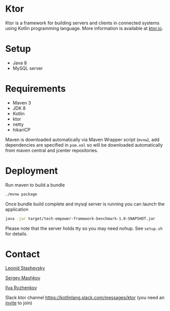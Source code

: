 # Ktor

Ktor is a framework for building servers and clients in connected systems using Kotlin programming language.
More information is available at [ktor.io](http://ktor.io). 

# Setup

* Java 8
* MySQL server

# Requirements

* Maven 3
* JDK 8
* Kotlin
* ktor
* netty 
* hikariCP

Maven is downloaded automatically via Maven Wrapper script (`mvnw`), add dependencies are specified in `pom.xml` so will be downloaded automatically from maven central and jcenter repositories.

# Deployment

Run maven to build a bundle

```bash
./mvnw package
```

Once bundle build complete and mysql server is running you can launch the application

```bash
java -jar target/tech-empower-framework-benchmark-1.0-SNAPSHOT.jar
```

Please note that the server holds tty so you may need nohup. See `setup.sh` for details.

# Contact

[Leonid Stashevsky](https://github.com/e5l)

[Sergey Mashkov](https://github.com/cy6erGn0m)

[Ilya Ryzhenkov](https://github.com/orangy) 

Slack ktor channel https://kotlinlang.slack.com/messages/ktor (you need an [invite](http://slack.kotlinlang.org/) to join)


